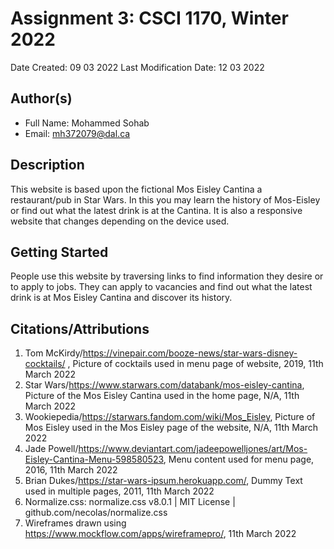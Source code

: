 # Assignment 3: CSCI 1170, Winter 2022

Date Created: 09 03 2022
Last Modification Date: 12 03 2022


## Author(s)

- Full Name: Mohammed Sohab
- Email: mh372079@dal.ca


## Description

This website is based upon the fictional Mos Eisley Cantina a restaurant/pub in Star Wars. In this you may learn the history of Mos-Eisley or find out what the latest drink is at the Cantina. It is also a responsive website that changes depending on the device used.


## Getting Started

People use this website by traversing links to find information they desire or to apply to jobs. They can apply to vacancies and find out what the latest drink is at Mos Eisley Cantina and discover its history.

## Citations/Attributions

1. Tom McKirdy/https://vinepair.com/booze-news/star-wars-disney-cocktails/ , Picture of cocktails used in menu page of website, 2019, 11th March 2022
1. Star Wars/https://www.starwars.com/databank/mos-eisley-cantina, Picture of the Mos Eisley Cantina used in the home page, N/A, 11th March 2022
1. Wookiepedia/https://starwars.fandom.com/wiki/Mos_Eisley, Picture of Mos Eisley used in the Mos Eisley page of the website, N/A, 11th March 2022
1. Jade Powell/https://www.deviantart.com/jadeepowelljones/art/Mos-Eisley-Cantina-Menu-598580523, Menu content used for menu page, 2016, 11th March 2022 
1. Brian Dukes/https://star-wars-ipsum.herokuapp.com/, Dummy Text used in multiple pages, 2011, 11th March 2022
1. Normalize.css: normalize.css v8.0.1 | MIT License | github.com/necolas/normalize.css
1. Wireframes drawn using https://www.mockflow.com/apps/wireframepro/, 11th March 2022